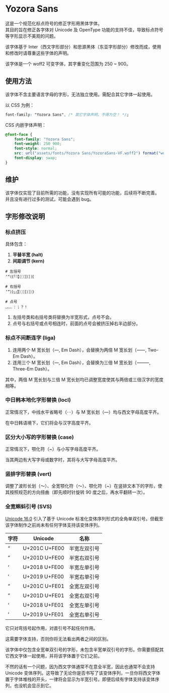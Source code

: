# Yozora Sans

这是一个规范化标点符号的修正字形用黑体字体。\
其目的旨在修正各字体对 Unicode 及 OpenType 功能的支持不佳，导致标点符号等字形显示不美观的问题。

该字体基于 Inter（西文字形部分）和思源黑体（东亚字形部分）修改而成，使用和修改时请尊重这些字体的声明。

该字体是一个 woff2 可变字体，其字重变化范围为 250 ~ 900。

## 使用方法

该字体不含主要语言字母的字形，无法独立使用。需配合其它字体一起使用。

以 CSS 为例：

```css
font-family: "Yozora Sans", /* 其它字体声明，不得为空！ */;
```

CSS 内嵌字体声明：

```css
@font-face {
	font-family: "Yozora Sans";
	font-weight: 250 900;
	font-style: normal;
	src: url("assets/fonts/Yozora Sans/YozoraSans-VF.woff2") format("woff2");
	font-display: swap;
}
```

## 维护

该字体仅实现了目前所需的功能，没有实现所有可能的功能，后续将不断完善。\
并且没有进行过多的测试，可能会遇到 bug。

## 字形修改说明

### 标点挤压

具体包含：
1. **平替半宽 (halt)**
2. **间距调节 (kern)**

```
# 左括号
‘“〈《「『【〔〖〘〚（［｛｟

# 右括号
’”〉》」』】〕〗〙〛）］｝｠

# 点号
、。，．：；？！
```

1. 左括号类和右括号类将替换为半宽形式，点号不会。
2. 点号与右括号或点号相连时，前面的点号会被挤压掉右半边部分。

### 标点不间断连字 (liga)

1. 连用两个 M 宽长划（—, Em Dash），会替换为两倍 M 宽长划（⸺, Two-Em Dash）。
2. 连用三个 M 宽长划（—, Em Dash），会替换为三倍 M 宽长划（⸻, Three-Em Dash）。

其中，两倍 M 宽长划与三倍 M 宽长划均已调整宽度使其与两倍或三倍汉字的宽度相等。

### 中日韩本地化字形替换 (locl)

正常情况下，中线水平省略号（⋯）与 M 宽长划（—）均与西文字母高度平齐。

在中日韩语境下，它们将会与汉字高度平齐。

### 区分大小写的字形替换 (case)

正常情况下，颚化符（~）与小写字母高度平齐。

当其两边有大写字母或数字时，其将与大写字母高度平齐。

### 竖排字形替换 (vert)

调整了波形长划（〜）、全宽颚化符（～）、颚化符（~）在竖排文本下的字形，使其按照规范的方向扭曲（即先顺时针旋转 90 度之后，再水平翻转一次）。

### 全宽蝌蚪引号 (SVS)

[Unicode 16.0](https://www.unicode.org/versions/Unicode16.0.0/) 引入了基于 Unicode 标准化变体序列形式的全角单双引号。但截至该字体制作之前尚未有任何字体支持该变体序列。

字符 | Unicode | 名称
--- | --- | ---
“&#xfe00; | U+201C U+FE00 | 半宽左双引号
”&#xfe00; | U+201D U+FE00 | 半宽右双引号
‘&#xfe00; | U+2018 U+FE00 | 半宽左单引号
’&#xfe00; | U+2019 U+FE00 | 半宽右单引号
“&#xfe01; | U+201C U+FE01 | 全宽左双引号
”&#xfe01; | U+201D U+FE01 | 全宽右双引号
‘&#xfe01; | U+2018 U+FE01 | 全宽左单引号
’&#xfe01; | U+2019 U+FE01 | 全宽右单引号

它只对弯括号起作用，对直引号不起任何作用。

这需要字体支持，否则你将无法看出两者之间的区别。

该字体中仅包含全宽单双引号的字形，未包含半宽单双引号的字形。你需要搭配其它西文字体一起使用，并将该字体置于它们之前。

不然的话有一个问题，因为西文字体通常不在意全半宽，因此也通常不会支持 Unicode 变体序列。这导致了无论你是否书写了该变体序列，一旦你将西文字体置于字体堆栈的开头，一律将会显示为半宽引号。即便后续有字体支持该变体序列，也没机会显示到它。
